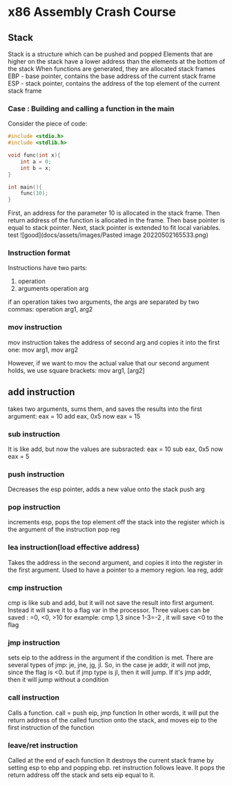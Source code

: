 # x86 Assembly Crash Course

## Stack
Stack is a structure which can be pushed and popped
Elements that are higher on the stack have a lower address than the elements at the bottom of the stack
When functions are generated, they are allocated stack frames
EBP - base pointer, contains the base address of the current stack frame
ESP - stack pointer, contains the address of the top element of the current stack frame

### Case : Building and calling a function in the main
Consider the piece of code:
```C
#include <stdio.h>
#include <stdlib.h>

void func(int x){
	int a = 0;
	int b = x;
}

int main(){
	func(10);
}
```

First, an address for the parameter 10 is allocated in the stack frame. Then return address of the function is allocated in the frame. Then base pointer is equal to stack pointer. Next, stack pointer is extended to fit local variables. test
![good](docs/assets/images/Pasted image 20220502165533.png)

### Instruction format 
Instructions have two parts:
1. operation
2. arguments
operation arg

if an operation takes two arguments, the args are separated by two commas: operation arg1, arg2

### mov instruction
mov instruction takes the address of second arg and copies it into the first one:
mov arg1, mov arg2

However, if we want to mov the actual value that our second argument holds, we use square brackets:
mov arg1, [arg2]

## add instruction
takes two arguments, sums them, and saves the results into the first argument:
eax = 10
add eax, 0x5
now eax = 15


### sub instruction
It is like add, but now the values are subsracted:
eax = 10
sub eax, 0x5
now eax = 5

### push instruction
Decreases the esp pointer, adds a new value onto the stack
push arg

### pop instruction
increments esp, pops the top element off the stack into the register which is the argument of the instruction
pop reg

### lea instruction(load effective address)
Takes the address in the second argument, and copies it into the register in the first argument. Used to have a pointer to a memory region.
lea reg, addr

### cmp instruction
cmp is like sub and add, but it will not save the result into first argument. Instead it will save it to a flag var in the processor. Three values can be saved : =0, <0, >10
for example:
cmp 1,3
since 1-3=-2 , it will save <0 to the flag

### jmp instruction
sets eip to the address in the argument if the condition is met. There are several types of jmp: je, jne, jg, jl.
So, in the case je addr, it will not jmp, since the flag is <0. but if jmp type is jl, then it will jump.
If it's jmp addr, then it will jump without a condition

### call instruction
Calls a function. call = push eip, jmp function
In other words, it will put the return address of the called function onto the stack, and moves eip to the first instruction of the function

### leave/ret instruction
Called at the end of each function
It destroys the current stack frame by setting esp to ebp and popping ebp.
ret instruction follows leave. It pops the return address off the stack and sets eip equal to it.

